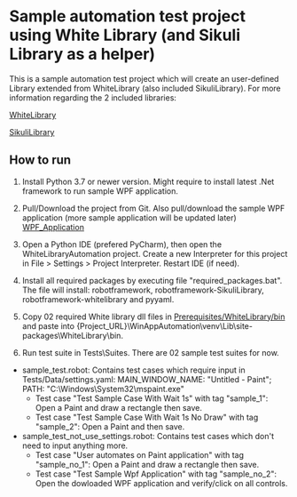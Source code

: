# Sample automation test project using White Library (and Sikuli Library as a helper)

This is a sample automation test project which will create an user-defined Library extended from WhiteLibrary (also included SikuliLibrary). For more information regarding the 2 included libraries:

[WhiteLibrary](https://github.com/Omenia/robotframework-whitelibrary)

[SikuliLibrary](https://github.com/rainmanwy/robotframework-SikuliLibrary)

## How to run

1. Install Python 3.7 or newer version. Might require to install latest .Net framework to run sample WPF application.

2. Pull/Download the project from Git. Also pull/download the sample WPF application (more sample application will be updated later) [WPF_Application](https://github.com/mtran21081990/WinAppAutomation/tree/master/SampleApplication/WPF_Application)

3. Open a Python IDE (prefered PyCharm), then open the WhiteLibraryAutomation project. Create a new Interpreter for this project in File > Settings > Project Interpreter. Restart IDE (if need).

4. Install all required packages by executing file "required_packages.bat". The file will install: robotframework, robotframework-SikuliLibrary, robotframework-whitelibrary and pyyaml.

5. Copy 02 required White library dll files in [Prerequisites/WhiteLibrary/bin](https://github.com/mtran21081990/WinAppAutomation/tree/master/Prerequisites/WhiteLibrary/bin) and paste into {Project_URL}\WinAppAutomation\venv\Lib\site-packages\WhiteLibrary\bin. 

6. Run test suite in Tests\Suites. There are 02 sample test suites for now. 
+ sample_test.robot: Contains test cases which require input in Tests/Data/settings.yaml: MAIN_WINDOW_NAME: "Untitled - Paint"; PATH: "C:\\Windows\\System32\\mspaint.exe"
  - Test case "Test Sample Case With Wait 1s" with tag "sample_1": Open a Paint and draw a rectangle then save.
  - Test case "Test Sample Case With Wait 1s No Draw" with tag "sample_2": Open a Paint and then save.
+ sample_test_not_use_settings.robot: Contains test cases which don't need to input anything more. 
  - Test case "User automates on Paint application" with tag "sample_no_1": Open a Paint and draw a rectangle then save.
  - Test case "Test Sample Wpf Application" with tag "sample_no_2": Open the dowloaded WPF application and verify/click on all controls.
